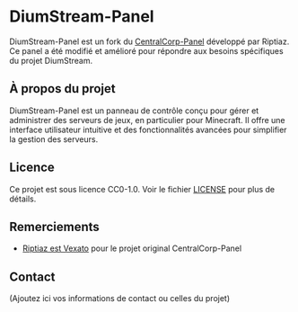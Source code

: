 # DiumStream-Panel

DiumStream-Panel est un fork du [CentralCorp-Panel](https://github.com/Riptiaz/CentralCorp-Panel) développé par Riptiaz. Ce panel a été modifié et amélioré pour répondre aux besoins spécifiques du projet DiumStream.

## À propos du projet

DiumStream-Panel est un panneau de contrôle conçu pour gérer et administrer des serveurs de jeux, en particulier pour Minecraft. Il offre une interface utilisateur intuitive et des fonctionnalités avancées pour simplifier la gestion des serveurs.

## Licence

Ce projet est sous licence CC0-1.0. Voir le fichier [LICENSE](https://github.com/CentralCorp/CentralCorp-Panel/blob/main/LICENSE) pour plus de détails.

## Remerciements

- [Riptiaz est Vexato](https://github.com/Riptiaz/CentralCorp-Panel) pour le projet original CentralCorp-Panel

## Contact

(Ajoutez ici vos informations de contact ou celles du projet)
